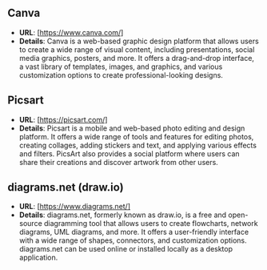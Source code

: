 ## **Canva**
  - **URL**: [https://www.canva.com/]
  - **Details**: Canva is a web-based graphic design platform that allows users to create a wide range of visual content, including presentations, social media graphics, posters, and more. It offers a drag-and-drop interface, a vast library of templates, images, and graphics, and various customization options to create professional-looking designs.

## **Picsart**
  - **URL**: [https://picsart.com/]
  - **Details**: Picsart is a mobile and web-based photo editing and design platform. It offers a wide range of tools and features for editing photos, creating collages, adding stickers and text, and applying various effects and filters. PicsArt also provides a social platform where users can share their creations and discover artwork from other users.

## **diagrams.net (draw.io)**
  - **URL**: [https://www.diagrams.net/]
  - **Details**: diagrams.net, formerly known as draw.io, is a free and open-source diagramming tool that allows users to create flowcharts, network diagrams, UML diagrams, and more. It offers a user-friendly interface with a wide range of shapes, connectors, and customization options. diagrams.net can be used online or installed locally as a desktop application.

